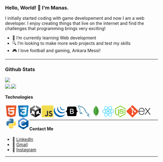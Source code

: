 ### Hello, World! 👋 I'm Manas.
I initially started coding with game developement and now I am a web developer. I enjoy creating things that live on the internet and find the challenges that programming brings very exciting!

- 🌱 I’m currently learning Web development
- 🔍 I’m looking to make more web projects and test my skills
- 🎮 I love football and gaming, Ankara Messi!

<hr />

### Github Stats
![](https://komarev.com/ghpvc/?username=manasjhamj&color=brightgreen&style=for-the-badge) <br>
<a href="https://github.com/anuraghazra/github-readme-stats">
  <img height=200 align="center" src="https://github-readme-stats.vercel.app/api?username=manasjhamj" />
</a>
<a href="https://github.com/anuraghazra/convoychat">
  <img height=200 align="center" src="https://github-readme-stats.vercel.app/api/top-langs?username=manasjhamj&layout=compact&langs_count=8&card_width=320" />
</a>

#### Technologies
<img align="left" alt="HTML5" width="40px" src="https://github.com/devicons/devicon/blob/master/icons/html5/html5-original.svg">
<img align="left" alt="CSS3" width="40px" src="https://github.com/devicons/devicon/blob/master/icons/css3/css3-original.svg">
<img align="left" alt="Unity" width="40px" src="https://github.com/devicons/devicon/blob/master/icons/unity/unity-original.svg">
<img align="left" alt="JavaScript" width="40px" src="https://github.com/devicons/devicon/blob/master/icons/javascript/javascript-original.svg">
<img align="left" alt="JQuery" width="40px" src="https://github.com/devicons/devicon/blob/master/icons/jquery/jquery-original.svg">
<img align="left" alt="Bootstrap" width="40px" src="https://github.com/devicons/devicon/blob/master/icons/bootstrap/bootstrap-plain.svg">
<img align="left" alt="MySQL" width="40px" src="https://github.com/devicons/devicon/blob/master/icons/mysql/mysql-original.svg">
<img align="left" alt="MongoDB" width="40px" src="https://github.com/devicons/devicon/blob/master/icons/mongodb/mongodb-original.svg">
<img align="left" alt="React" width="40px" src="https://github.com/devicons/devicon/blob/master/icons/react/react-original.svg">
<img align="left" alt="Node" width="40px" src="https://github.com/devicons/devicon/blob/master/icons/nodejs/nodejs-original.svg">
<img align="left" alt="Git" width="40px" src="https://github.com/devicons/devicon/blob/master/icons/git/git-original.svg">
<img align="left" alt="Express" width="40px" src="https://github.com/devicons/devicon/blob/master/icons/express/express-original.svg">
<img align="left" alt="Python" width="40px" src="https://github.com/devicons/devicon/blob/master/icons/python/python-original.svg">
<img align="left" alt="C" width="40px" src="https://github.com/devicons/devicon/blob/master/icons/c/c-original.svg">

<br><br>
<hr />

#### Contact Me
- 📘 [LinkedIn](https://www.linkedin.com/in/notmanasjha/)
- 📗 [Gmail](mailto:jhamanas939@gmail.com)
- 📕 [Instagram](https://www.instagram.com/notmanasjha/)

<hr />

